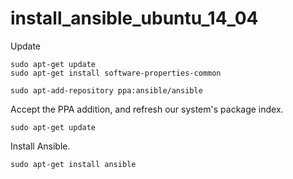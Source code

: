 # install_ansible_ubuntu_14_04

Update

```
sudo apt-get update
sudo apt-get install software-properties-common
```


```
sudo apt-add-repository ppa:ansible/ansible
```

Accept the PPA addition, and refresh our system's package index.

```
sudo apt-get update
```

Install Ansible.

```
sudo apt-get install ansible
```
